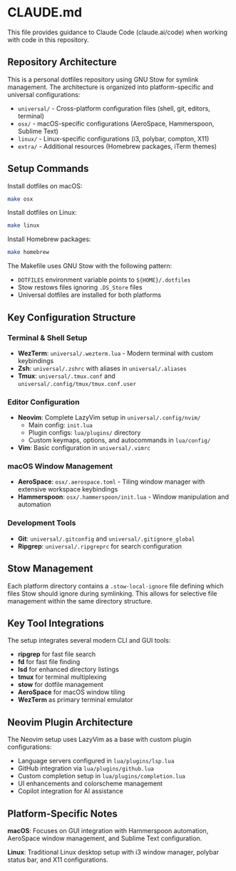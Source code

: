 # CLAUDE.md

This file provides guidance to Claude Code (claude.ai/code) when working with code in this repository.

## Repository Architecture

This is a personal dotfiles repository using GNU Stow for symlink management. The architecture is organized into platform-specific and universal configurations:

- `universal/` - Cross-platform configuration files (shell, git, editors, terminal)
- `osx/` - macOS-specific configurations (AeroSpace, Hammerspoon, Sublime Text)  
- `linux/` - Linux-specific configurations (i3, polybar, compton, X11)
- `extra/` - Additional resources (Homebrew packages, iTerm themes)

## Setup Commands

Install dotfiles on macOS:
```bash
make osx
```

Install dotfiles on Linux:
```bash
make linux
```

Install Homebrew packages:
```bash
make homebrew
```

The Makefile uses GNU Stow with the following pattern:
- `DOTFILES` environment variable points to `${HOME}/.dotfiles`
- Stow restows files ignoring `.DS_Store` files
- Universal dotfiles are installed for both platforms

## Key Configuration Structure

### Terminal & Shell Setup
- **WezTerm**: `universal/.wezterm.lua` - Modern terminal with custom keybindings
- **Zsh**: `universal/.zshrc` with aliases in `universal/.aliases`
- **Tmux**: `universal/.tmux.conf` and `universal/.config/tmux/tmux.conf.user`

### Editor Configuration  
- **Neovim**: Complete LazyVim setup in `universal/.config/nvim/`
  - Main config: `init.lua`
  - Plugin configs: `lua/plugins/` directory
  - Custom keymaps, options, and autocommands in `lua/config/`
- **Vim**: Basic configuration in `universal/.vimrc`

### macOS Window Management
- **AeroSpace**: `osx/.aerospace.toml` - Tiling window manager with extensive workspace keybindings
- **Hammerspoon**: `osx/.hammerspoon/init.lua` - Window manipulation and automation

### Development Tools
- **Git**: `universal/.gitconfig` and `universal/.gitignore_global`
- **Ripgrep**: `universal/.ripgreprc` for search configuration

## Stow Management

Each platform directory contains a `.stow-local-ignore` file defining which files Stow should ignore during symlinking. This allows for selective file management within the same directory structure.

## Key Tool Integrations

The setup integrates several modern CLI and GUI tools:
- **ripgrep** for fast file search
- **fd** for fast file finding  
- **lsd** for enhanced directory listings
- **tmux** for terminal multiplexing
- **stow** for dotfile management
- **AeroSpace** for macOS window tiling
- **WezTerm** as primary terminal emulator

## Neovim Plugin Architecture

The Neovim setup uses LazyVim as a base with custom plugin configurations:
- Language servers configured in `lua/plugins/lsp.lua`
- GitHub integration via `lua/plugins/github.lua`
- Custom completion setup in `lua/plugins/completion.lua`
- UI enhancements and colorscheme management
- Copilot integration for AI assistance

## Platform-Specific Notes

**macOS**: Focuses on GUI integration with Hammerspoon automation, AeroSpace window management, and Sublime Text configuration.

**Linux**: Traditional Linux desktop setup with i3 window manager, polybar status bar, and X11 configurations.